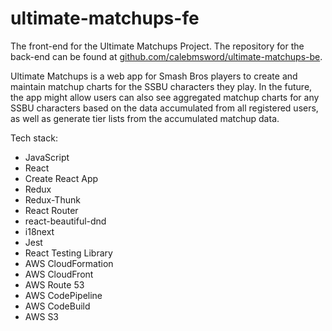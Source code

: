 # ultimate-matchups-fe

The front-end for the Ultimate Matchups Project. The repository for the back-end can be found at [github.com/calebmsword/ultimate-matchups-be](github.com/calebmsword/ultimate-matchups-be).

Ultimate Matchups is a web app for Smash Bros players to create and maintain matchup charts for the SSBU characters they play. In the future, the app might allow users can also see aggregated matchup charts for any SSBU characters based on the data accumulated from all registered users, as well as generate tier lists from the accumulated matchup data.

Tech stack:
- JavaScript
- React
- Create React App
- Redux
- Redux-Thunk
- React Router
- react-beautiful-dnd
- i18next
- Jest
- React Testing Library
- AWS CloudFormation
- AWS CloudFront
- AWS Route 53
- AWS CodePipeline
- AWS CodeBuild
- AWS S3
